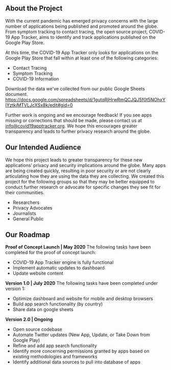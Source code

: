 ## About the Project
With the current pandemic has emerged privacy concerns with the large number of applications being published and promoted around the globe. From symptom tracking to contact tracing, the open source project, COVID-19 App Tracker, aims to identify and track applications published on the Google Play Store.

At this time, the COVID-19 App Tracker only looks for applications on the Google Play Store that fall within at least one of the following categories:

- Contact Tracing
- Symptom Tracking
- COVID-19 Information

Download the data we've collected from our public Google Sheets document.
https://docs.google.com/spreadsheets/d/1gutqRjHrwRmQCJQJ5f0t5NOhxYIYztkjMTVLJcXSx8k/edit#gid=0

Further work is ongoing and we encourage feedback! If you see apps missing or corrections that should be made, please contact us at info@covid19apptracker.org. We hope this encourages greater transparency and leads to further privacy research around the globe.

## Our Intended Audience
We hope this project leads to greater transparency for these new applications’ privacy and security implications around the globe. Many apps are being created quickly, resulting in poor security or are not clearly articulating how they are using the data they are collecting. We created this project for the following groups so that they may be better equipped to conduct further research or advocate for specific changes they see fit for their communities.

- Researchers
- Privacy Advocates
- Journalists
- General Public

## Our Roadmap

**Proof of Concept Launch | May 2020**
The following tasks have been completed for the proof of concept launch:

- COVID-19 App Tracker engine is fully functional
- Implement automatic updates to dashboard
- Update website content

**Version 1.0 | July 2020**
The following tasks have been completed under version 1:

- Optimize dashboard and website for mobile and desktop browsers
- Build app search functionality (by country)
- Share data on google sheets

**Version 2.0 | Ongoing**

- Open source codebase
- Automate Twitter updates (New App, Update, or Take Down from Google Play)
- Refine and add app search functionality
- Identify more concerning permissions granted by apps based on existing methodologies and frameworks
- Identify additional data sources to pull into database of apps
